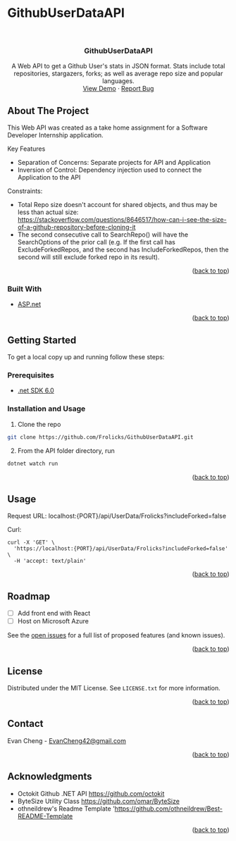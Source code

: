 # GithubUserDataAPI
<div id="top"></div>
<!--
*** Thanks for checking out the Best-README-Template. If you have a suggestion
*** that would make this better, please fork the repo and create a pull request
*** or simply open an issue with the tag "enhancement".
*** Don't forget to give the project a star!
*** Thanks again! Now go create something AMAZING! :D
-->



<!-- PROJECT SHIELDS -->
<!--
*** I'm using markdown "reference style" links for readability.
*** Reference links are enclosed in brackets [ ] instead of parentheses ( ).
*** See the bottom of this document for the declaration of the reference variables
*** for contributors-url, forks-url, etc. This is an optional, concise syntax you may use.
*** https://www.markdownguide.org/basic-syntax/#reference-style-links
-->


<!-- PROJECT LOGO -->
<br />
<div align="center">
  <h3 align="center">GithubUserDataAPI</h3>

  <p align="center">
    A Web API to get a Github User's stats in JSON format. Stats include total repositories, stargazers, forks; as well as average repo size and popular languages. 
    <br />
    <a href="https://github.com/Frolicks/GithubUserDataAPI">View Demo</a>
    ·
    <a href="https://github.com/Frolicks/GithubUserDataAPI/issues">Report Bug</a>
  </p>
</div>

<!-- ABOUT THE PROJECT -->
## About The Project

This Web API was created as a take home assignment for a Software Developer Internship application. 

Key Features
- Separation of Concerns: Separate projects for API and Application
- Inversion of Control: Dependency injection used to connect the Application to the API 

Constraints:
- Total Repo size doesn't account for shared objects, and thus may be less than actual size: https://stackoverflow.com/questions/8646517/how-can-i-see-the-size-of-a-github-repository-before-cloning-it
- The second consecutive call to SearchRepo() will have the SearchOptions of the prior call (e.g. If the first call has ExcludeForkedRepos, and the second has IncludeForkedRepos, then the second will still exclude forked repo in its result). 


<p align="right">(<a href="#top">back to top</a>)</p>



### Built With

* [ASP.net](https://dotnet.microsoft.com/en-us/apps/aspnet)

<p align="right">(<a href="#top">back to top</a>)</p>



<!-- GETTING STARTED -->
## Getting Started

To get a local copy up and running follow these steps:

### Prerequisites

* [.net SDK 6.0](https://dotnet.microsoft.com/en-us/download/dotnet/6.0) 

### Installation and Usage
 1. Clone the repo
   ```sh
   git clone https://github.com/Frolicks/GithubUserDataAPI.git
   ```

   2. From the API folder directory, run 
   ```sh
   dotnet watch run
   ```
<p align="right">(<a href="#top">back to top</a>)</p>



<!-- USAGE EXAMPLES -->
## Usage

Request URL: localhost:{PORT}/api/UserData/Frolicks?includeForked=false

Curl: 
```
curl -X 'GET' \
  'https://localhost:{PORT}/api/UserData/Frolicks?includeForked=false' \
  -H 'accept: text/plain'

```
<p align="right">(<a href="#top">back to top</a>)</p>



<!-- ROADMAP -->
## Roadmap

- [ ] Add front end with React 
- [ ] Host on Microsoft Azure

See the [open issues](https://github.com/Frolicks/GithubUserDataAPI/issues) for a full list of proposed features (and known issues).

<p align="right">(<a href="#top">back to top</a>)</p>


<!-- LICENSE -->
## License

Distributed under the MIT License. See `LICENSE.txt` for more information.

<p align="right">(<a href="#top">back to top</a>)</p>



<!-- CONTACT -->
## Contact

Evan Cheng - EvanCheng42@gmail.com

<p align="right">(<a href="#top">back to top</a>)</p>



<!-- ACKNOWLEDGMENTS -->
## Acknowledgments

 - Octokit Github .NET API https://github.com/octokit
 - ByteSize Utility Class https://github.com/omar/ByteSize
 - othneildrew's Readme Template 'https://github.com/othneildrew/Best-README-Template

<p align="right">(<a href="#top">back to top</a>)</p>





